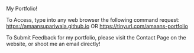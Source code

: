 My Portfolio!

To Access, type into any web browser the following command request:
https://amaansupariwala.github.io
OR
https://tinyurl.com/amaans-portfolio


To Submit Feedback for my portfolio, please visit the Contact Page on the website, or shoot me an email directly!
